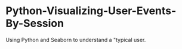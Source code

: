 # Python-Visualizing-User-Events-By-Session
 Using Python and Seaborn to understand a "typical user.
